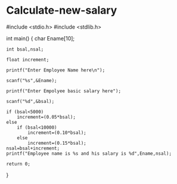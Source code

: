 # Calculate-new-salary
#include <stdio.h>
#include <stdlib.h>


int main()
{
    char Ename[10];
    
    int bsal,nsal;
    
    float increment;
    
    printf("Enter Employee Name here\n");
    
    scanf("%s",&Ename);
    
    printf("Enter Empolyee basic salary here");
    
    scanf("%d",&bsal);

    if (bsal<5000)
        increment=(0.05*bsal);
    else
        if (bsal<10000)
            increment=(0.10*bsal);
        else
            increment=(0.15*bsal);
    nsal=bsal+increment;
    printf("Employee name is %s and his salary is %d",Ename,nsal);

    return 0;
}
